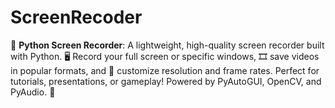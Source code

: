 # ScreenRecoder
🎥 **Python Screen Recorder**: A lightweight, high-quality screen recorder built with Python. 🖥️ Record your full screen or specific windows, 🎞️ save videos in popular formats, and 🔧 customize resolution and frame rates. Perfect for tutorials, presentations, or gameplay! Powered by PyAutoGUI, OpenCV, and PyAudio. 🚀
